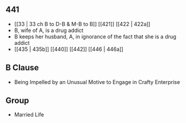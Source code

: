 ## 441
- [[33 | 33 ch B to D-B &amp; M-B to B]] [[421]] [[422 | 422a]] 
- B, wife of A, is a drug addict
- B keeps her husband, A, in ignorance of the fact that she is a drug addict
- [[435 | 435b]] [[440]] [[442]] [[446 | 446a]] 

## B Clause
- Being Impelled by an Unusual Motive to Engage in Crafty Enterprise

## Group
- Married Life

